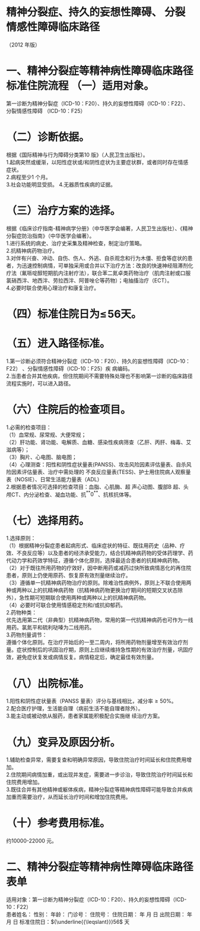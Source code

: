 # 精神分裂症、持久的妄想性障碍、 分裂情感性障碍临床路径  
（2012 年版）  
# 一、精神分裂症等精神病性障碍临床路径标准住院流程 （一）适用对象。  
第一诊断为精神分裂症（ICD-10：F20）、持久的妄想性障碍（ICD-10：F22）、分裂情感性障碍 （ICD-10：F25）  
# （二）诊断依据。  
根据《国际精神与行为障碍分类第10 版》（人民卫生出版社）。  
1.起病突然或缓渐，以阳性症状或/和阴性症状为主要症状群，或者同时存在情感症状。  
2.病程至少1 个月。  
3.社会功能明显受损。 4.无器质性疾病的证据。  
# （三）治疗方案的选择。  
根据《临床诊疗指南-精神病学分册》（中华医学会编著，人民卫生出版社）、《精神分裂症防治指南》（中华医学会编著）。  
1.进行系统的病史、治疗史采集及精神检查，制定治疗策略。  
2.抗精神病药物治疗。  
3.对伴有兴奋、冲动、自伤、伤人、外逃、自杀观念和行为木僵、拒食等症状的患者，为迅速控制病情，可单独采用或合并以下治疗方法：改良的快速神经阻滞剂化疗法（氟哌啶醇短期肌内注射疗法），联合苯二氮卓类药物治疗（肌肉注射或口服氯硝西泮、地西泮、劳拉西泮、阿普唑仑等药物）；电抽搐治疗（ECT）。  
4.必要时联合使用心理治疗和康复治疗。  
# （四）标准住院日为$\leqslant\!56$天。  
# （五）进入路径标准。  
1.第一诊断必须符合精神分裂症（ICD-10：F20）、持久的妄想性障碍（ICD-10：F22） 、分裂情感性障碍（ICD-10：F25）疾 病编码。  
2.当患者合并其他疾病，但住院期间不需要特殊处理也不影响第一诊断的临床路径流程实施时，可以进入路径。  
# （六）住院后的检查项目。  
1.必需的检查项目：  
（1）血常规、尿常规、大便常规；  
（2）肝功能、肾功能、电解质、血糖、感染性疾病筛查（乙肝、丙肝、梅毒、艾滋病等）；  
（3）胸片、心电图、脑电图；  
（4）心理测查：阳性和阴性症状量表(PANSS)、攻击风险因素评估量表、自杀风险因素评估量表、治疗中需处理的 不良反应量表(TESS)、护士用住院病人观察量表（NOSIE）、日常生活能力量表（ADL）  
2.根据患者情况可选择的检查项目：血脂、心肌酶、超 声心动图、腹部B 超、头颅CT、内分泌检查、凝血功能、抗$^{**}0^{**}$、抗核抗体等。  
# （七）选择用药。  
1.选择原则：  
（1）根据精神分裂症患者起病形式、临床症状的特征、既往用药史（品种、疗效、不良反应等）以及患者的经济承受能力，结合抗精神病药物的受体药理学、药代动力学和药效学特征，遵循个体化原则，选择最适合患者的抗精神病药物。  
（2）对于既往所用药物的疗效好，因中断用药或减药过快所致病情恶化的再住院患者，原则上仍使用原药、恢复原有效剂量继续治疗。  
（3）遵循单一抗精神病药物治疗的原则。除难治性病例外，原则上不联合使用两种或两种以上的抗精神病药物（抗精神病药物更换治疗期间的短期交叉状态除外），急性期可短期联合使用两种或两种以上的抗精神病药物。  
（4）必要时可联合使用情感稳定剂和/或抗抑郁药。  
2.药物种类：  
优先选用第二代（非典型）抗精神病药物，常用的第一代抗精神病药也可作为一线用药。氯氮平和硫利哒嗪为二线用药。  
3.药物剂量调节：  
遵循个体化原则。在治疗开始后的一至二周内，将所用药物剂量增至有效治疗剂量。症状控制后的巩固治疗期，原则上应继续维持急性期的有效治疗剂量，巩固疗效，避免症状复发或病情反复。病情稳定后，确定最佳有效剂量。  
# （八）出院标准。  
1.阳性和阴性症状量表（PANSS 量表）评分与基线相比，减分率${\geqslant}50\%$。  
2.配合医疗护理，生活能自理（病前生活不能自理者除外）。  
3.能主动或被动依从服药，患者家属能积极配合实施继 续治疗方案。  
# （九）变异及原因分析。  
1.辅助检查异常，需要复查和明确异常原因，导致住院治疗时间延长和住院费用增加。  
2.住院期间病情加重，或出现并发症，需要进一步诊治，导致住院治疗时间延长和住院费用增加。  
3.既往合并有其他精神或躯体疾病，精神分裂症等精神病性障碍可能导致合并疾病加重而需要治疗，从而延长治疗时间和增加住院费用。  
# （十）参考费用标准。  
约10000-22000 元。  
# 二、精神分裂症等精神病性障碍临床路径表单  
适用对象：第一诊断为精神分裂症（ICD-10：F20）、持久的妄想性障碍（ICD-10：F22）  
患者姓名：           性别：    年龄：    门诊号：       住院号：       住院日期：   年  月  日 出院日期：   年  月   日  标准住院日：${\underline{{\leqslant}}}56$ 天  
